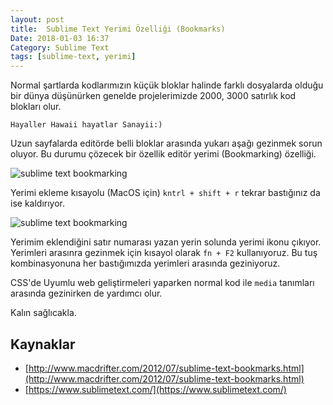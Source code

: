 ```yaml
---
layout: post
title:  Sublime Text Yerimi Özelliği (Bookmarks)
Date: 2018-01-03 16:37
Category: Sublime Text
tags: [sublime-text, yerimi]
---
```


Normal şartlarda kodlarımızın küçük bloklar halinde farklı dosyalarda olduğu bir dünya düşünürken genelde projelerimizde 2000, 3000 satırlık kod blokları olur. 

	Hayaller Hawaii hayatlar Sanayii:)

Uzun sayfalarda editörde belli bloklar arasında yukarı aşağı gezinmek sorun oluyor. Bu durumu çözecek bir özellik editör yerimi (Bookmarking) özelliği.

![sublime text bookmarking](http://fatihhayrioglu.com/images/sublime-text-bookmarking2.gif)

Yerimi ekleme kısayolu (MacOS için) `kntrl + shift + r` tekrar bastığınız da ise kaldırıyor.

![sublime text bookmarking](http://fatihhayrioglu.com/images/sublime-text-bookmarking.gif)

Yerimim eklendiğini satır numarası yazan yerin solunda yerimi ikonu çıkıyor. Yerimleri arasınra gezinmek için kısayol olarak `fn + F2` kullanıyoruz. Bu tuş kombinasyonuna her bastığımızda yerimleri arasında geziniyoruz.

CSS'de Uyumlu web geliştirmeleri yaparken normal kod ile `media` tanımları arasında gezinirken de yardımcı olur.

Kalın sağlıcakla.

## Kaynaklar

 - [http://www.macdrifter.com/2012/07/sublime-text-bookmarks.html](http://www.macdrifter.com/2012/07/sublime-text-bookmarks.html)
 - [https://www.sublimetext.com/](https://www.sublimetext.com/)